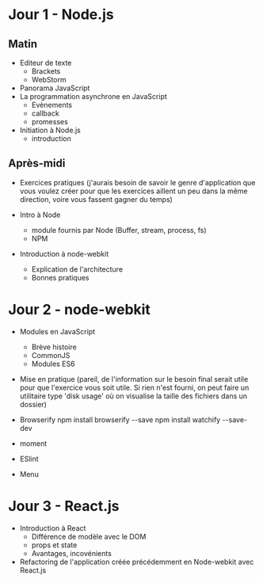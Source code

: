 # Jour 1 - Node.js

## Matin

* Editeur de texte
    * Brackets
    * WebStorm
* Panorama JavaScript
* La programmation asynchrone en JavaScript
    * Evènements
    * callback
    * promesses
* Initiation à Node.js
    * introduction



## Après-midi

* Exercices pratiques (j'aurais besoin de savoir le genre d'application que vous voulez créer pour que les exercices aillent un peu dans la même direction, voire vous fassent gagner du temps)

* Intro à Node
    * module fournis par Node (Buffer, stream, process, fs)
    * NPM

* Introduction à node-webkit
    * Explication de l'architecture
    * Bonnes pratiques

# Jour 2 - node-webkit

* Modules en JavaScript
    * Brève histoire
    * CommonJS
    * Modules ES6


* Mise en pratique (pareil, de l'information sur le besoin final serait utile pour que l'exercice vous soit utile. Si rien n'est fourni, on peut faire un utilitaire type 'disk usage' où on visualise la taille des fichiers dans un dossier)

* Browserify
     npm install browserify --save
     npm install watchify --save-dev
     
     


* moment
* ESlint
* Menu



# Jour 3 - React.js

* Introduction à React
    * Différence de modèle avec le DOM
    * props et state
    * Avantages, incovénients
* Refactoring de l'application créée précédemment en Node-webkit avec React.js 